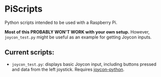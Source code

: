 # PiScripts

Python scripts intended to be used with a Raspberry Pi.

**Most of this PROBABLY WON'T WORK with your own setup.** However, `joycon_test.py` might be useful as an example for getting Joycon inputs.

## Current scripts:

- `joycon_test.py`: displays basic Joycon input, including buttons pressed and data from the left joystick. Requires [joycon-python](https://pypi.org/project/joycon-python/).